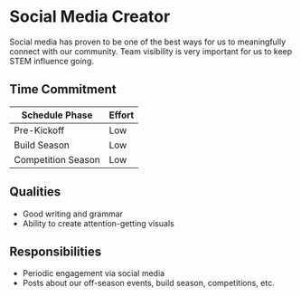 # Social Media Creator

Social media has proven to be one of the best ways for us to meaningfully connect with our community.
Team visibility is very important for us to keep STEM influence going.

## Time Commitment

| Schedule Phase     | Effort   |
|--------------------|----------|
| Pre-Kickoff        | Low      |
| Build Season       | Low      |
| Competition Season | Low      |

## Qualities
 - Good writing and grammar
 - Ability to create attention-getting visuals

## Responsibilities
 - Periodic engagement via social media
 - Posts about our off-season events, build season, competitions, etc.
